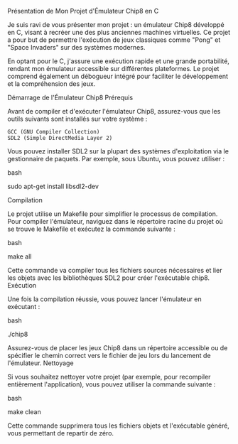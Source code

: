 Présentation de Mon Projet d'Émulateur Chip8 en C

Je suis ravi de vous présenter mon projet : un émulateur Chip8 développé en C, visant à recréer une des plus anciennes machines virtuelles. Ce projet a pour but de permettre l'exécution de jeux classiques comme "Pong" et "Space Invaders" sur des systèmes modernes.

En optant pour le C, j'assure une exécution rapide et une grande portabilité, rendant mon émulateur accessible sur différentes plateformes. Le projet comprend également un débogueur intégré pour faciliter le développement et la compréhension des jeux.

Démarrage de l'Émulateur Chip8
Prérequis

Avant de compiler et d'exécuter l'émulateur Chip8, assurez-vous que les outils suivants sont installés sur votre système :

    GCC (GNU Compiler Collection)
    SDL2 (Simple DirectMedia Layer 2)

Vous pouvez installer SDL2 sur la plupart des systèmes d'exploitation via le gestionnaire de paquets. Par exemple, sous Ubuntu, vous pouvez utiliser :

bash

sudo apt-get install libsdl2-dev

Compilation

Le projet utilise un Makefile pour simplifier le processus de compilation. Pour compiler l'émulateur, naviguez dans le répertoire racine du projet où se trouve le Makefile et exécutez la commande suivante :

bash

make all

Cette commande va compiler tous les fichiers sources nécessaires et lier les objets avec les bibliothèques SDL2 pour créer l'exécutable chip8.
Exécution

Une fois la compilation réussie, vous pouvez lancer l'émulateur en exécutant :

bash

./chip8

Assurez-vous de placer les jeux Chip8 dans un répertoire accessible ou de spécifier le chemin correct vers le fichier de jeu lors du lancement de l'émulateur.
Nettoyage

Si vous souhaitez nettoyer votre projet (par exemple, pour recompiler entièrement l'application), vous pouvez utiliser la commande suivante :

bash

make clean

Cette commande supprimera tous les fichiers objets et l'exécutable généré, vous permettant de repartir de zéro.
